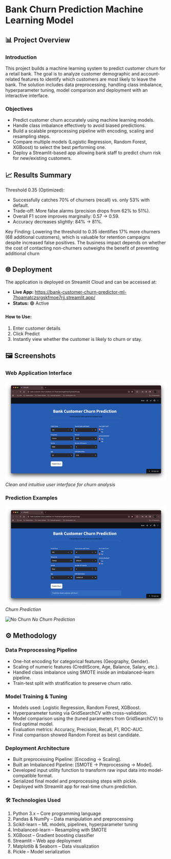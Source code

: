 # Bank Churn Prediction Machine Learning Model

## 📊 Project Overview
### Introduction
This project builds a machine learning system to predict customer churn for a retail bank. The goal is to analyze customer demographic and account-related features to identify which customers are most likely to leave the bank. The solution includes data preprocessing, handling class imbalance, hyperparameter tuning, model comparison and deployment with an interactive interface.

### Objectives
- Predict customer churn accurately using machine learning models.
- Handle class imbalance effectively to avoid biased predictions.
- Build a scalable preprocessing pipeline with encoding, scaling and resampling steps.
- Compare multiple models (Logistic Regression, Random Forest, XGBoost) to select the best performing one.
- Deploy a Streamlit-based app allowing bank staff to predict churn risk for new/existing customers.

## 📈 Results Summary
Threshold 0.35 (Optimized):

- Successfully catches 70% of churners (recall) vs. only 53% with default.
- Trade-off: More false alarms (precision drops from 62% to 51%).
- Overall F1 score improves marginally: 0.57 → 0.59.
- Accuracy decreases slightly: 84% → 81%.

Key Finding: Lowering the threshold to 0.35 identifies 17% more churners (68 additional customers), which is valuable for retention campaigns despite increased false positives. The business impact depends on whether the cost of contacting non-churners outweighs the benefit of preventing additional churn

## 🌐 Deployment
The application is deployed on Streamlit Cloud and can be accessed at:
- **Live App:** https://bank-customer-churn-predictor-ml-7hoamatczsrgskfmoe7rjj.streamlit.app/
- **Status:** 🟢 Active

#### How to Use:
1. Enter customer details
2. Click Predict
3. Instantly view whether the customer is likely to churn or stay.

## 🖼️ Screenshots
### Web Application Interface
![App Interface](screenshots/Project_GUI.png)
*Clean and intuitive user interface for churn analysis*

### Prediction Examples
![Churn](screenshots/Churn_Prediction.png)
*Churn Prediction*

![No Churn](screenshots/NotChurn_Prediction.png)
*No Churn Prediction*

## ⚙️ Methodology
### Data Preprocessing Pipeline
- One-hot encoding for categorical features (Geography, Gender).
- Scaling of numeric features (CreditScore, Age, Balance, Salary, etc.).
- Handled class imbalance using SMOTE inside an imbalanced-learn pipeline.
- Train-test split with stratification to preserve churn ratio.

### Model Training & Tuning
- Models used: Logistic Regression, Random Forest, XGBoost.
- Hyperparameter tuning via GridSearchCV with cross-validation.
- Model comparison using the (tuned parameters from GridSearchCV) to find optimal model.
- Evaluation metrics: Accuracy, Precision, Recall, F1, ROC-AUC.
- Final comparison showed Random Forest as best candidate.

### Deployment Architecture
- Built preprocessing Pipeline: [Encoding → Scaling].
- Built an Imbalanced Pipeline: [SMOTE → Preprocessing → Model].
- Developed input utility function to transform raw input data into model-compatible format.
- Serialized final model and preprocessing steps with pickle.
- Deployed with Streamlit app for real-time churn prediction.

### 🛠️ Technologies Used
1.	Python 3.x – Core programming language
2.	Pandas & NumPy – Data manipulation and preprocessing
3.	Scikit-learn – ML models, pipelines, hyperparameter tuning
4.	Imbalanced-learn – Resampling with SMOTE
5.	XGBoost – Gradient boosting classifier
6.	Streamlit – Web app deployment
7.	Matplotlib & Seaborn – Data visualization
8.	Pickle – Model serialization
